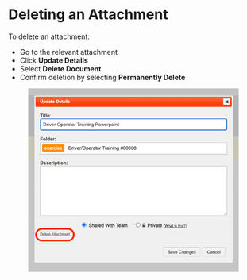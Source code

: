 # Deleting an Attachment

To delete an attachment:&#x20;

* Go to the relevant attachment
* Click **Update Details**
* Select **Delete Document**
* Confirm deletion by selecting **Permanently Delete**

<figure><img src="../../.gitbook/assets/Screen Shot 2022-09-30 at 1.33.38 PM.png" alt=""><figcaption></figcaption></figure>
